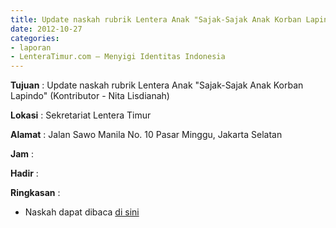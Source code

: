 ```yaml
---
title: Update naskah rubrik Lentera Anak "Sajak-Sajak Anak Korban Lapindo" (Kontributor - Nita Lisdianah)
date: 2012-10-27
categories:
- laporan
- LenteraTimur.com – Menyigi Identitas Indonesia
---
```


**Tujuan** : Update naskah rubrik Lentera Anak "Sajak-Sajak Anak Korban Lapindo" (Kontributor - Nita Lisdianah)

**Lokasi** : Sekretariat Lentera Timur 

**Alamat** : Jalan Sawo Manila No. 10 Pasar Minggu, Jakarta Selatan

**Jam** : 

**Hadir** :  


**Ringkasan** : 
* Naskah dapat dibaca [di sini](http://www.lenteratimur.com/2012/10/sajak-sajak-anak-korban-lapindo/)
